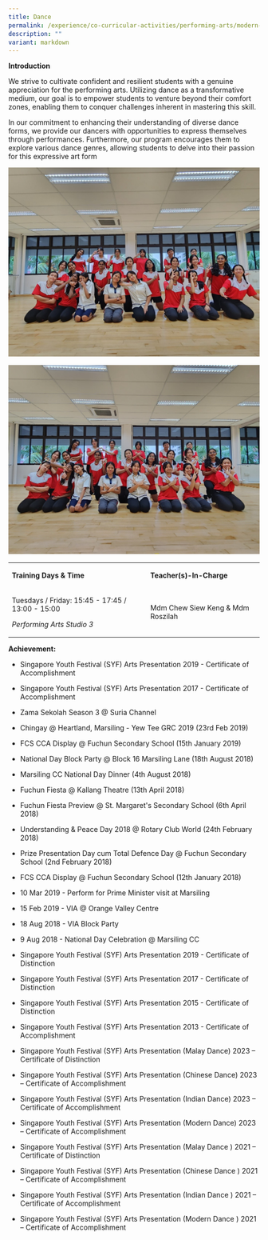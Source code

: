 ```yaml
---
title: Dance
permalink: /experience/co-curricular-activities/performing-arts/modern-dance/
description: ""
variant: markdown
---
```

**Introduction**

We strive to cultivate confident and resilient students with a genuine appreciation for the performing arts. Utilizing dance as a transformative medium, our goal is to empower students to venture beyond their comfort zones, enabling them to conquer challenges inherent in mastering this skill.

In our commitment to enhancing their understanding of diverse dance forms, we provide our dancers with opportunities to express themselves through performances. Furthermore, our program encourages them to explore various dance genres, allowing students to delve into their passion for this expressive art form

![](/images/Dance_2024_2.jpg)

![](/images/Dance_2024.jpg)

<table><tbody><tr><td rowspan="1" colspan="1"><p><strong>Training Days &amp; Time</strong></p></td><td rowspan="1" colspan="1"><p><strong>Teacher(s)-In-Charge</strong></p></td></tr><tr><td rowspan="1" colspan="1"><p>Tuesdays / Friday: 15:45 - 17:45 / 13:00 - 15:00</p><p><em>Performing Arts Studio 3</em></p><p></p></td><td rowspan="1" colspan="1"><p>Mdm Chew Siew Keng &amp; Mdm Roszilah</p></td></tr></tbody></table>

**Achievement:**

*   Singapore Youth Festival (SYF) Arts Presentation 2019 - Certificate of Accomplishment
    
*   Singapore Youth Festival (SYF) Arts Presentation 2017 - Certificate of Accomplishment
    
*   Zama Sekolah Season 3 @ Suria Channel
    
*   Chingay @ Heartland, Marsiling - Yew Tee GRC 2019 (23rd Feb 2019)
    
*   FCS CCA Display @ Fuchun Secondary School (15th January 2019)
    
*   National Day Block Party @ Block 16 Marsiling Lane (18th August 2018)
    
*   Marsiling CC National Day Dinner (4th August 2018)
    
*   Fuchun Fiesta @ Kallang Theatre (13th April 2018)
    
*   Fuchun Fiesta Preview @ St. Margaret's Secondary School (6th April 2018)
    
*   Understanding &amp; Peace Day 2018 @ Rotary Club World (24th February 2018)
    
*   Prize Presentation Day cum Total Defence Day @ Fuchun Secondary School (2nd February 2018)
    
*   FCS CCA Display @ Fuchun Secondary School (12th January 2018)
    
*   10 Mar 2019 - Perform for Prime Minister visit at Marsiling
    
*   15 Feb 2019 - VIA @ Orange Valley Centre
    
*   18 Aug 2018 - VIA Block Party
    
*   9 Aug 2018 - National Day Celebration @ Marsiling CC
    
*   Singapore Youth Festival (SYF) Arts Presentation 2019 - Certificate of Distinction
    
*   Singapore Youth Festival (SYF) Arts Presentation 2017 - Certificate of Distinction
    
*   Singapore Youth Festival (SYF) Arts Presentation 2015 - Certificate of Distinction
    
*   Singapore Youth Festival (SYF) Arts Presentation 2013 - Certificate of Accomplishment

*	Singapore Youth Festival (SYF) Arts Presentation (Malay Dance) 2023 –
 Certificate of Distinction 

*	Singapore Youth Festival (SYF) Arts Presentation (Chinese Dance) 2023 –
 Certificate of Accomplishment 

*	Singapore Youth Festival (SYF) Arts Presentation (Indian Dance) 2023 –
 Certificate of Accomplishment 

*	Singapore Youth Festival (SYF) Arts Presentation (Modern Dance) 2023 – 
Certificate of Accomplishment 

*	Singapore Youth Festival (SYF) Arts Presentation (Malay Dance ) 2021 – 
Certificate of Distinction

*	Singapore Youth Festival (SYF) Arts Presentation (Chinese Dance ) 2021 – 
Certificate of Accomplishment

*	Singapore Youth Festival (SYF) Arts Presentation (Indian Dance ) 2021 – 
Certificate of Accomplishment

* Singapore Youth Festival (SYF) Arts Presentation (Modern Dance ) 2021 – 
Certificate of Accomplishment
